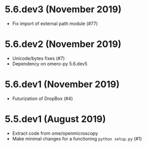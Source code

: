 # 5.6.dev3 (November 2019)

- Fix import of external path module (#77)

# 5.6.dev2 (November 2019)

- Unicode/bytes fixes (#7)
- Dependency on omero-py 5.6.dev5

# 5.6.dev1 (November 2019)

- Futurization of DropBox (#4)

# 5.5.dev1 (August 2019)

- Extract code from ome/openmicroscopy
- Make minimal changes for a functioning `python setup.py` (#1)
